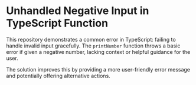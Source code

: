 # Unhandled Negative Input in TypeScript Function

This repository demonstrates a common error in TypeScript: failing to handle invalid input gracefully. The `printNumber` function throws a basic error if given a negative number, lacking context or helpful guidance for the user.

The solution improves this by providing a more user-friendly error message and potentially offering alternative actions.